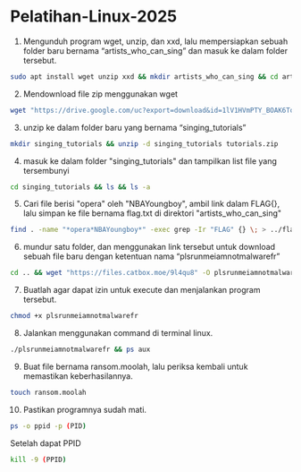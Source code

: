 # Pelatihan-Linux-2025

1. Mengunduh program wget, unzip, dan xxd, lalu mempersiapkan sebuah folder baru bernama “artists_who_can_sing” dan masuk ke dalam folder tersebut.
```bash
sudo apt install wget unzip xxd && mkdir artists_who_can_sing && cd artists_who_can_sing
```
2. Mendownload file zip menggunakan wget
```bash
wget "https://drive.google.com/uc?export=download&id=1lV1HVmPTY_BOAK6ToXymRu7V5eVfR0ut" -O tutorials.zip
```
3. unzip ke dalam folder baru yang bernama “singing_tutorials”
```bash
mkdir singing_tutorials && unzip -d singing_tutorials tutorials.zip
```
4. masuk ke dalam folder "singing_tutorials" dan tampilkan list file yang tersembunyi
```bash
cd singing_tutorials && ls && ls -a
```
5. Cari file berisi "opera" oleh "NBAYoungboy", ambil link dalam FLAG{<tulisan>}, lalu simpan ke file bernama flag.txt di direktori "artists_who_can_sing"
```bash
find . -name "*opera*NBAYoungboy*" -exec grep -Ir "FLAG" {} \; > ../flag.txt
```
6. mundur satu folder, dan menggunakan link tersebut untuk download sebuah file baru dengan ketentuan nama “plsrunmeiamnotmalwarefr”
```bash
cd .. && wget "https://files.catbox.moe/9l4qu8" -O plsrunmeiamnotmalwarefr
```
7. Buatlah agar dapat izin untuk execute dan menjalankan program tersebut.
```bash
chmod +x plsrunmeiamnotmalwarefr
```
8. Jalankan menggunakan command di terminal linux.
```bash
./plsrunmeiamnotmalwarefr && ps aux
```
9. Buat file bernama ransom.moolah, lalu periksa kembali untuk memastikan keberhasilannya.
```bash
touch ransom.moolah
```
10. Pastikan programnya sudah mati.
```bash
ps -o ppid -p (PID) 
```
Setelah dapat PPID
```bash
kill -9 (PPID)
```


